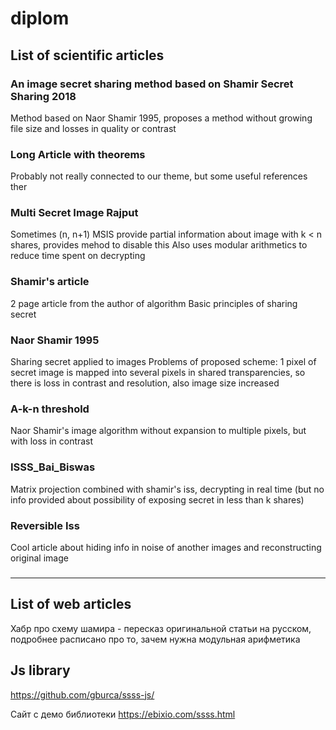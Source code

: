 # diplom

## List of scientific articles

### An image secret sharing method based on Shamir Secret Sharing 2018

Method based on Naor Shamir 1995, proposes a method without growing file size and
losses in quality or contrast

### Long Article with theorems

Probably not really connected to our theme, but some useful references ther

### Multi Secret Image Rajput

Sometimes (n, n+1) MSIS provide partial information about image
with k < n shares, provides mehod to disable this
Also uses modular arithmetics to reduce time spent on decrypting

### Shamir's article

2 page article from the author of algorithm
Basic principles of sharing secret

### Naor Shamir 1995

Sharing secret applied to images
Problems of proposed scheme: 1 pixel of secret image is mapped into several
pixels in shared transparencies, so there is loss in contrast and resolution, also
image size increased

### A-k-n threshold

Naor Shamir's image algorithm without expansion to multiple pixels, but with loss in contrast

### ISSS_Bai_Biswas

Matrix projection combined with shamir's iss, decrypting in real time (but no info provided about
possibility of exposing secret in less than k shares)

### Reversible Iss

Cool article about hiding info in noise of another images and reconstructing original image

###

---

## List of web articles

Хабр про схему шамира - пересказ оригинальной статьи на русском, подробнее расписано про то,
зачем нужна модульная арифметика

## Js library

https://github.com/gburca/ssss-js/

Сайт с демо библиотеки
https://ebixio.com/ssss.html
